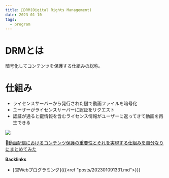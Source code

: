 ```yaml
---
title: 📝DRM(Digital Rights Management)
date: 2023-01-10
tags:
  - program
---
```


# DRMとは
暗号化してコンテンツを保護する仕組みの総称。  

# 仕組み
- ライセンスサーバーから発行された鍵で動画ファイルを暗号化
- ユーザーがライセンスサーバーに認証をリクエスト
- 認証が通ると鍵情報を含むライセンス情報がユーザーに返ってきて動画を再生できる

![](https://d1tlzifd8jdoy4.cloudfront.net/wp-content/uploads/2020/06/v4.png)

📝[動画配信におけるコンテンツ保護の重要性とそれを実現する仕組みを自分なりにまとめてみた](https://dev.classmethod.jp/articles/hls-aes-with-aws-elemental-medialive/)  

**Backlinks**
- [⌨️Webプログラミング]({{<ref "posts/202301091331.md">}})  